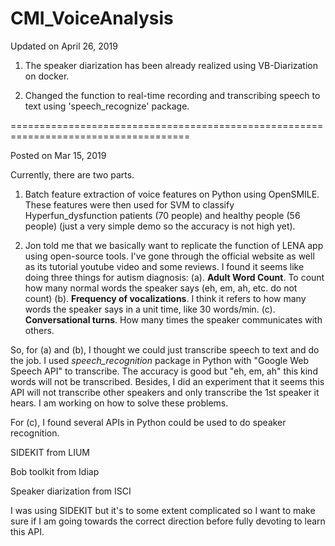 # CMI_VoiceAnalysis

Updated on April 26, 2019

1. The speaker diarization has been already realized using VB-Diarization on docker.

2. Changed the function to real-time recording and transcribing speech to text using 'speech_recognize' package.

=====================================================================================


Posted on Mar 15, 2019

Currently, there are two parts.

1. Batch feature extraction of voice features on Python using OpenSMILE. These features were then used for SVM to classify Hyperfun_dysfunction patients (70 people) and healthy people (56 people) (just a very simple demo so the accuracy is not high yet).

2. Jon told me that we basically want to replicate the function of LENA app using open-source tools. I've gone through the official website as well as its tutorial youtube video and some reviews. I found it seems like doing three things for autism diagnosis:
(a). **Adult Word Count**. To count how many normal words the speaker says (eh, em, ah, etc. do not count)
(b). **Frequency of vocalizations**. I think it refers to how many words the speaker says in a unit time, like 30 words/min.
(c). **Conversational turns**. How many times the speaker communicates with others.

So, for (a) and (b), I thought we could just transcribe speech to text and do the job. I used *speech_recognition* package in Python with "Google Web Speech API" to transcribe. The accuracy is good but "eh, em, ah" this kind words will not be transcribed.
Besides, I did an experiment that it seems this API will not transcribe other speakers and only transcribe the 1st speaker it hears. I am working on how to solve these problems.

For (c), I found several APIs in Python could be used to do speaker recognition.

SIDEKIT from LIUM

Bob toolkit from Idiap

Speaker diarization from ISCI

I was using SIDEKIT but it's to some extent complicated so I want to make sure if I am going towards the correct direction before fully devoting to learn this API.





